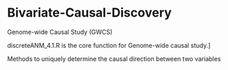 # Bivariate-Causal-Discovery
Genome-wide Causal Study (GWCS)

discreteANM_4.1.R is the core function for Genome-wide causal study.]

Methods to uniquely determine the causal direction between two variables
